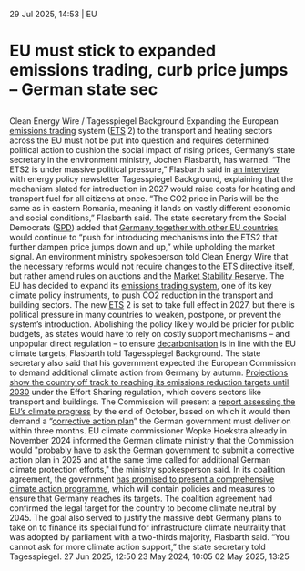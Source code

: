 29 Jul 2025, 14:53
| 
EU
# EU must stick to expanded emissions trading, curb price jumps – German state sec
## 
Clean Energy Wire / Tagesspiegel Background
Expanding the European [emissions trading](https://www.cleanenergywire.org/glossary/letter_e#emissions_trading) system ([ETS](https://www.cleanenergywire.org/glossary/letter_e#ets) 2) to the transport and heating sectors across the EU must not be put into question and requires determined political action to cushion the social impact of rising prices, Germany’s state secretary in the environment ministry, Jochen Flasbarth, has warned.
“The ETS2 is under massive political pressure,” Flasbarth said in [an interview](https://background.tagesspiegel.de/energie-und-klima/briefing/ich-rechne-fest-damit-dass-auch-der-bundesfinanzminister-dazu-eine-meinung-hat) with energy policy newsletter Tagesspiegel Background, explaining that the mechanism slated for introduction in 2027 would raise costs for heating and transport fuel for all citizens at once. “The CO2 price in Paris will be the same as in eastern Romania, meaning it lands on vastly different economic and social conditions,” Flasbarth said.
The state secretary from the Social Democrats ([SPD](https://www.cleanenergywire.org/experts/spd-social-democratic-party)) added that [Germany together with other EU countries](https://www.cleanenergywire.org/news/germany-joins-other-eu-members-call-changes-blocs-new-emissions-trading-system) would continue to “push for introducing mechanisms into the ETS2 that further dampen price jumps down and up,” while upholding the market signal. An environment ministry spokesperson told Clean Energy Wire that the necessary reforms would not require changes to the [ETS directive](https://eur-lex.europa.eu/legal-content/EN/TXT/?uri=CELEX:02003L0087-20230605) itself, but rather amend rules on auctions and the [Market Stability Reserve](https://climate.ec.europa.eu/eu-action/eu-emissions-trading-system-eu-ets/market-stability-reserve_en).
The EU has decided to expand its [emissions trading system](https://www.cleanenergywire.org/factsheets/understanding-european-unions-emissions-trading-system), one of its key climate policy instruments, to push CO2 reduction in the transport and building sectors. The new [ETS](https://www.cleanenergywire.org/glossary/letter_e#ets) 2 is set to take full effect in 2027, but there is political pressure in many countries to weaken, postpone, or prevent the system’s introduction. Abolishing the policy likely would be pricier for public budgets, as states would have to rely on costly support mechanisms – and unpopular direct regulation – to ensure [decarbonisation](https://www.cleanenergywire.org/glossary/letter_d#decarbonisation) is in line with the EU climate targets, Flasbarth told Tagesspiegel Background.
The state secretary also said that his government expected the European Commission to demand additional climate action from Germany by autumn. [Projections show the country off track to reaching its emissions reduction targets until 2030](https://www.cleanenergywire.org/news/next-german-govt-must-raise-climate-ambition-avoid-multi-billion-euro-eu-target-miss-env-agency) under the Effort Sharing regulation, which covers sectors like transport and buildings. The Commission will present a [report assessing the EU’s climate progress](https://climate.ec.europa.eu/eu-action/climate-strategies-targets/progress-climate-action_en) by the end of October, based on which it would then demand a “[corrective action plan](https://eur-lex.europa.eu/legal-content/EN/TXT/PDF/?uri=CELEX:32018R0842)” the German government must deliver on within three months.
EU climate commissioner Wopke Hoekstra already in November 2024 informed the German climate ministry that the Commission would "probably have to ask the German government to submit a corrective action plan in 2025 and at the same time called for additional German climate protection efforts," the ministry spokesperson said. 
In its coalition agreement, the government [has promised to present a comprehensive climate action programme](https://www.cleanenergywire.org/news/new-german-environment-minister-promises-climate-action-programme-end-2025), which will contain policies and measures to ensure that Germany reaches its targets. The coalition agreement had confirmed the legal target for the country to become climate neutral by 2045. The goal also served to justify the massive debt Germany plans to take on to finance its special fund for infrastructure climate neutrality that was adopted by parliament with a two-thirds majority, Flasbarth said. “You cannot ask for more climate action support,” the state secretary told Tagesspiegel.
27 Jun 2025, 12:50
23 May 2024, 10:05
02 May 2025, 13:25